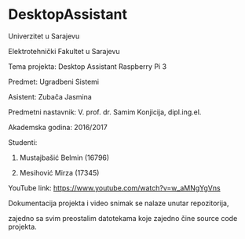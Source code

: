 # DesktopAssistant

Univerzitet u Sarajevu

Elektrotehnički Fakultet u Sarajevu



Tema projekta: Desktop Assistant Raspberry Pi 3

Predmet: Ugradbeni Sistemi 

Asistent: Zubača Jasmina

Predmetni nastavnik: V. prof. dr. Samim Konjicija, dipl.ing.el.

Akademska godina: 2016/2017


Studenti:

1. Mustajbašić Belmin (16796)

2. Mesihović Mirza (17345)



YouTube link:
https://www.youtube.com/watch?v=w_aMNgYgVns



Dokumentacija projekta i video snimak se nalaze unutar repozitorija,

zajedno sa svim preostalim datotekama koje zajedno čine source code projekta.
